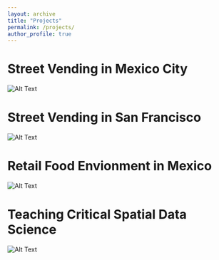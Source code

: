 ```yaml
---
layout: archive
title: "Projects"
permalink: /projects/
author_profile: true
---
```


# Street Vending in Mexico City
![Alt Text](https://media.giphy.com/media/vFKqnCdLPNOKc/giphy.gif)

# Street Vending in San Francisco
![Alt Text](https://media.giphy.com/media/vFKqnCdLPNOKc/giphy.gif)

# Retail Food Envionment in Mexico
![Alt Text](https://tenor.com/be5Dg.gif)

# Teaching Critical Spatial Data Science
![Alt Text](https://media.giphy.com/media/vFKqnCdLPNOKc/giphy.gif)

